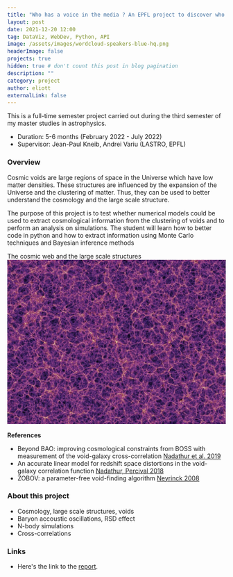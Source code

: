 ```yaml
---
title: "Who has a voice in the media ? An EPFL project to discover who gets to be quoted in newspapers"
layout: post
date: 2021-12-20 12:00
tag: DataViz, WebDev, Python, API
image: /assets/images/wordcloud-speakers-blue-hq.png
headerImage: false
projects: true
hidden: true # don't count this post in blog pagination
description: ""
category: project
author: eliott
externalLink: false
---
```

This is a full-time semester project carried out during the third semester of my master studies in astrophysics. 
* Duration: 5-6 months (February 2022 - July 2022)
* Supervisor: Jean-Paul Kneib, Andrei Variu (LASTRO, EPFL) 

### Overview

Cosmic voids are large regions of space in the Universe which have low matter densities. These structures are influenced by the expansion of the Universe and the clustering of matter. Thus, they can be used to better understand the cosmology and the large scale structure.

The purpose of this project is to test whether numerical models could be used to extract cosmological information from the clustering of voids and to perform an analysis on simulations.
The student will learn how to better code in python and how to extract information using Monte Carlo techniques and Bayesian inference methods

<figcaption class="caption"> The cosmic web and the large scale structures </figcaption>
<img class="image" src="/assets/images/cosmicweb.jpeg" alt="Alt Text">


**References**
* Beyond BAO: improving cosmological constraints from BOSS with measurement of the void-galaxy cross-correlation [Nadathur et al. 2019](https://arxiv.org/abs/1904.01030)
* An accurate linear model for redshift space distortions in the void-galaxy correlation function [Nadathur, Percival 2018](https://arxiv.org/abs/1712.07575)
* ZOBOV: a parameter-free void-finding algorithm [Neyrinck 2008](https://arxiv.org/abs/0712.3049)

### About this project
* Cosmology, large scale structures, voids
* Baryon accoustic oscillations, RSD effect
* N-body simulations
* Cross-correlations

### Links
* Here's the link to the [report](/assets/TP4b_II.pdf).
